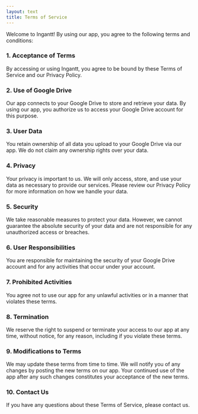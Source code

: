 ```yaml
---
layout: text
title: Terms of Service
---
```


Welcome to Ingantt! By using our app, you agree to the following terms and conditions:

### 1. Acceptance of Terms

By accessing or using Ingantt, you agree to be bound by these Terms of Service and our Privacy Policy.

### 2. Use of Google Drive

Our app connects to your Google Drive to store and retrieve your data. By using our app, you authorize us to access your Google Drive account for this purpose.

### 3. User Data

You retain ownership of all data you upload to your Google Drive via our app. We do not claim any ownership rights over your data.

### 4. Privacy

Your privacy is important to us. We will only access, store, and use your data as necessary to provide our services. Please review our Privacy Policy for more information on how we handle your data.

### 5. Security

We take reasonable measures to protect your data. However, we cannot guarantee the absolute security of your data and are not responsible for any unauthorized access or breaches.

### 6. User Responsibilities

You are responsible for maintaining the security of your Google Drive account and for any activities that occur under your account.

### 7. Prohibited Activities

You agree not to use our app for any unlawful activities or in a manner that violates these terms.

### 8. Termination

We reserve the right to suspend or terminate your access to our app at any time, without notice, for any reason, including if you violate these terms.

### 9. Modifications to Terms

We may update these terms from time to time. We will notify you of any changes by posting the new terms on our app. Your continued use of the app after any such changes constitutes your acceptance of the new terms.

### 10. Contact Us

If you have any questions about these Terms of Service, please contact us.
